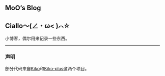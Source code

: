 ## MoO‘s Blog

## Ciallo～(∠・ω< )⌒☆

小博客，偶尔用来记录一些东西。

---

### 声明

部分代码来自[Kiko](https://github.com/gfjaru/Kiko)和[Kiko-plus](https://github.com/aweekj/Kiko-plus)这两个项目。

